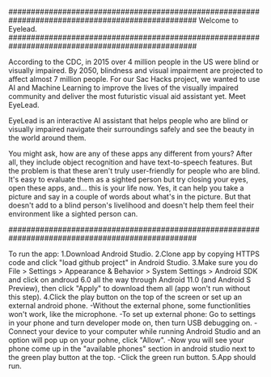 ##################################################################################################
Welcome to Eyelead.
##################################################################################################

According to the CDC, in 2015 over 4 million people in the US were blind or visually impaired. By 2050, blindness and visual impairment are projected to affect almost 7 million people. For our Sac Hacks project, we wanted to use AI and Machine Learning to improve the lives of the visually impaired community and deliver the most futuristic visual aid assistant yet. Meet EyeLead.

EyeLead is an interactive AI assistant that helps people who are blind or visually impaired navigate their surroundings safely and see the beauty in the world around them.

You might ask, how are any of these apps any different from yours? After all, they include object recognition and have text-to-speech features. But the problem is that these aren't truly user-friendly for people who are blind. It's easy to evaluate them as a sighted person but try closing your eyes, open these apps, and... this is your life now. Yes, it can help you take a picture and say in a couple of words about what's in the picture. But that doesn't add to a blind person's livelihood and doesn't help them feel their environment like a sighted person can.

##################################################################################################

To run the app:
1.Download Android Studio.
2.Clone app by copying HTTPS code and click "load github project" in Android Studio.
3.Make sure you do File > Settings > Appearance & Behavior > System Settings > Android SDK and click on androud 6.0 all the way through Android 11.0 (and Android S Preview), then click "Apply" to download them all (app won't run without this step).
4.Click the play button on the top of the screen or set up an external android phone. 
    -Without the external phone, some functionlities won't work, like the microphone.
    -To set up external phone: Go to settings in your phone and turn developer mode on, then turn USB debugging on.
        -Connect your device to your computer while running Android Studio and an option will pop up on your pohne, click "Allow".
        -Now you will see your phone come up in the "available phones" section in android studio next to the green play button at the top.
        -Click the green run button.
5.App should run.
